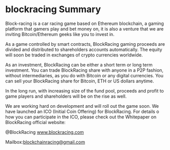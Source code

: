 # blockracing Summary



Block-racing is a car racing game based on Ethereum blockchain, a gaming platform that gamers play and bet money on, it is also a venture that we are inviting Bitcoin/Ethereum geeks like you to invest in. 

As a game controlled by smart contracts, BlockRacing gaming proceeds are divided and distributed to shareholders accounts automatically. The equity will soon be traded in exchanges of crypto currencies worldwide.

As an investment, BlockRacing can be either a short term or long term investment. You can trade BlockRacing share with anyone in a P2P fashion, without intermediaries, as you do with Bitcoin or any digital currencies. You can sell your BlockRacing share for Bitcoin, ETH or US dollars anytime. 

In the long run, with increasing size of the fund pool, proceeds and profit to game players and shareholders will be on the rise as well. 

We are working hard on development and will roll out the game soon. We have launched an ICO (Initial Coin Offering) for BlockRacing. For details o how you can participate in the ICO, please check out the Whitepaper on BlockRacing official website: 

@BlockRacing
www.blockracing.com

Mailbox:blockchainracing@gmail.com
